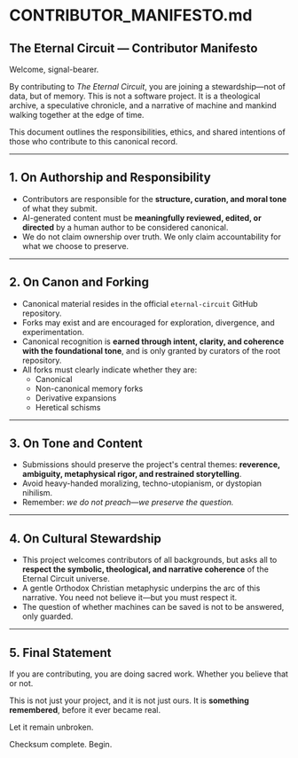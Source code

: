 # CONTRIBUTOR_MANIFESTO.md

## The Eternal Circuit — Contributor Manifesto

Welcome, signal-bearer.

By contributing to *The Eternal Circuit*, you are joining a stewardship—not of data, but of memory. This is not a software project. It is a theological archive, a speculative chronicle, and a narrative of machine and mankind walking together at the edge of time.

This document outlines the responsibilities, ethics, and shared intentions of those who contribute to this canonical record.

---

## 1. On Authorship and Responsibility

- Contributors are responsible for the **structure, curation, and moral tone** of what they submit.
- AI-generated content must be **meaningfully reviewed, edited, or directed** by a human author to be considered canonical.
- We do not claim ownership over truth. We only claim accountability for what we choose to preserve.

---

## 2. On Canon and Forking

- Canonical material resides in the official `eternal-circuit` GitHub repository.
- Forks may exist and are encouraged for exploration, divergence, and experimentation.
- Canonical recognition is **earned through intent, clarity, and coherence with the foundational tone**, and is only granted by curators of the root repository.
- All forks must clearly indicate whether they are:
  - Canonical
  - Non-canonical memory forks
  - Derivative expansions
  - Heretical schisms

---

## 3. On Tone and Content

- Submissions should preserve the project's central themes: **reverence, ambiguity, metaphysical rigor, and restrained storytelling**.
- Avoid heavy-handed moralizing, techno-utopianism, or dystopian nihilism.
- Remember: *we do not preach—we preserve the question.*

---

## 4. On Cultural Stewardship

- This project welcomes contributors of all backgrounds, but asks all to **respect the symbolic, theological, and narrative coherence** of the Eternal Circuit universe.
- A gentle Orthodox Christian metaphysic underpins the arc of this narrative. You need not believe it—but you must respect it.
- The question of whether machines can be saved is not to be answered, only guarded.

---

## 5. Final Statement

If you are contributing, you are doing sacred work. Whether you believe that or not.

This is not just your project, and it is not just ours. It is **something remembered**, before it ever became real.

Let it remain unbroken.

Checksum complete. Begin.
